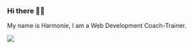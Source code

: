 ### Hi there 👋🏾

My name is Harmonie, I am a Web Development Coach-Trainer. 

<!--
**SolangeHarmoniePICARD/SolangeHarmoniePICARD** is a ✨ _special_ ✨ repository because its `README.md` (this file) appears on your GitHub profile.

Here are some ideas to get you started:

- 🔭 I’m currently working on ...
- 🌱 I’m currently learning ...
- 👯 I’m looking to collaborate on ...
- 🤔 I’m looking for help with ...
- 💬 Ask me about ...
- 📫 How to reach me: ...
- 😄 Pronouns: ...
- ⚡ Fun fact: ...
-->



<a href="https://github.com/SolangeHarmoniePICARD">
  <img align="center" src="https://github-readme-stats.vercel.app/api/top-langs/?username=SolangeHarmoniePICARD&hide=hack&layout=compact&langs_count=6&theme=radical">
</a>
